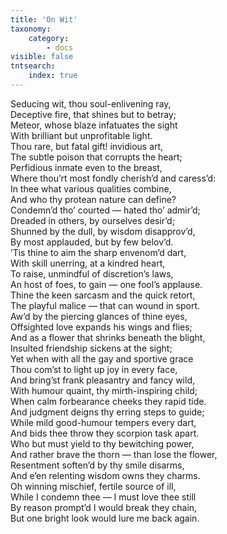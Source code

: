 ```yaml
---
title: 'On Wit'
taxonomy:
    category:
        - docs
visible: false
tntsearch:
    index: true
---
```


Seducing wit, thou soul-enlivening ray,  
Deceptive fire, that shines but to betray;  
Meteor, whose blaze infatuates the sight  
With brilliant but unprofitable light.  
Thou rare, but fatal gift! invidious art,  
The subtle poison that corrupts the heart;  
Perfidious inmate even to the breast,  
Where thou’rt most fondly cherish’d and caress’d:  
In thee what various qualities combine,  
And who thy protean nature can define?  
Condemn’d tho’ courted — hated tho’ admir’d;  
Dreaded in others, by ourselves desir’d;  
Shunned by the dull, by wisdom disapprov’d,  
By most applauded, but by few belov’d.  
’Tis thine to aim the sharp envenom’d dart,  
With skill unerring, at a kindred heart,  
To raise, unmindful of discretion’s laws,  
An host of foes, to gain — one fool’s applause.  
Thine the keen sarcasm and the quick retort,  
The playful malice — that can wound in sport.  
Aw’d by the piercing glances of thine eyes,  
Offsighted love expands his wings and flies;  
And as a flower that shrinks beneath the blight,  
Insulted friendship sickens at the sight;  
Yet when with all the gay and sportive grace  
Thou com’st to light up joy in every face,  
And bring’st frank pleasantry and fancy wild,  
With humour quaint, thy mirth-inspiring child;  
When calm forbearance cheeks they rapid tide.  
And judgment deigns thy erring steps to guide;  
While mild good-humour tempers every dart,  
And bids thee throw they scorpion task apart.  
Who but must yield to thy bewitching power,  
And rather brave the thorn — than lose the flower,  
Resentment soften’d by thy smile disarms,  
And e’en relenting wisdom owns they charms.  
Oh winning mischief, fertile source of ill,  
While I condemn thee — I must love thee still  
By reason prompt’d I would break they chain,  
But one bright look would lure me back again.